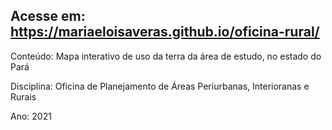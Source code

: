 ## Acesse em: https://mariaeloisaveras.github.io/oficina-rural/

Conteúdo: Mapa interativo de uso da terra da área de estudo, no estado do Pará

Disciplina: Oficina de Planejamento de Áreas Periurbanas, Interioranas e Rurais

Ano: 2021
